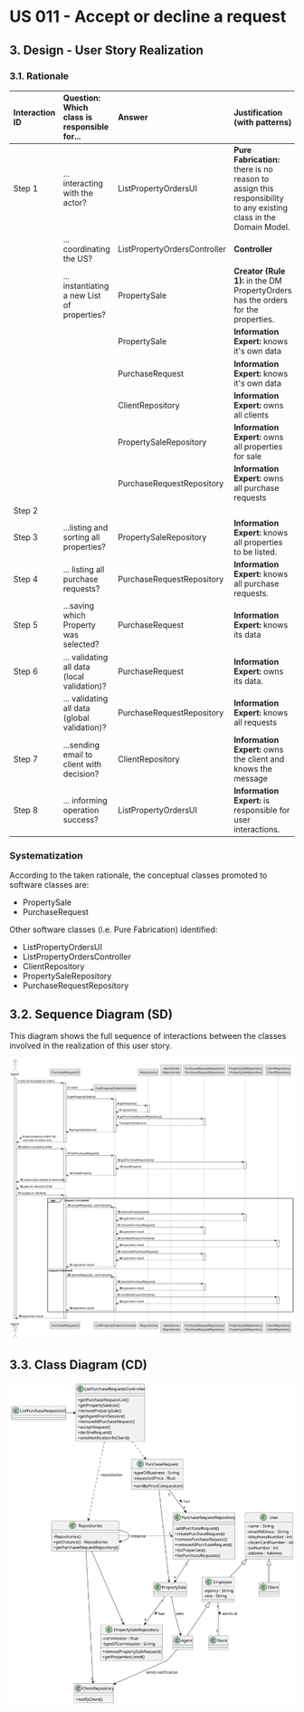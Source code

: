 # US 011 - Accept or decline a request 

## 3. Design - User Story Realization 

### 3.1. Rationale

| Interaction ID | Question: Which class is responsible for...   | Answer                       | Justification (with patterns)                                                                                     |
|:---------------|:----------------------------------------------|:-----------------------------|:------------------------------------------------------------------------------------------------------------------|
| Step 1  		     | 	... interacting with the actor?              | ListPropertyOrdersUI         | **Pure Fabrication:** there is no reason to assign this responsibility to any existing class in the Domain Model. |
| 			  		        | 	... coordinating the US?                     | ListPropertyOrdersController | **Controller**                                                                                                    |
| 			  		        | 	... instantiating a new List of properties?  | PropertySale                 | **Creator (Rule 1):** in the DM PropertyOrders has the orders for the properties.                                 |
|                |                                               | PropertySale                 | **Information Expert:** knows it's own data                                                                       |
|                |                                               | PurchaseRequest              | **Information Expert:** knows it's own data                                                                       |
|                |                                               | ClientRepository             | **Information Expert:** owns all clients                                                                          |
|                |                                               | PropertySaleRepository       | **Information Expert:** owns all properties for sale                                                              |
|                |                                               | PurchaseRequestRepository    | **Information Expert:** owns all purchase requests                                                                |                                                   |
| Step 2  		     | 							                                       |                              |                                                                                                                   |
| Step 3  		     | 	...listing and sorting all properties?       | PropertySaleRepository       | **Information Expert:** knows all properties to be listed.                                                        |
| Step 4         | ... listing all purchase requests?            | PurchaseRequestRepository    | **Information Expert:** knows all purchase requests.                                                              | 
| Step 5         | ...saving which Property was selected?        | PurchaseRequest              | **Information Expert:** knows its data                                                                            | 
| Step 6  		     | 	... validating all data (local validation)?  | PurchaseRequest              | **Information Expert:** owns its data.                                                                            | 
| 			  		        | 	... validating all data (global validation)? | PurchaseRequestRepository    | **Information Expert:** knows all requests                                                                        |
| Step 7         | ...sending email to client with decision?     | ClientRepository             | **Information Expert:** owns the client and knows the message                                                     |
| Step 8  		     | 	... informing operation success?             | ListPropertyOrdersUI         | **Information Expert:** is responsible for user interactions.                                                     | 

### Systematization ##

According to the taken rationale, the conceptual classes promoted to software classes are: 

 * PropertySale
 * PurchaseRequest

Other software classes (i.e. Pure Fabrication) identified: 

 * ListPropertyOrdersUI  
 * ListPropertyOrdersController
 * ClientRepository
 * PropertySaleRepository
 * PurchaseRequestRepository


## 3.2. Sequence Diagram (SD)

This diagram shows the full sequence of interactions between the classes involved in the realization of this user story.

![Sequence Diagram - Full](svg/us011-sequence-diagram-full.svg)


## 3.3. Class Diagram (CD)

![Class Diagram](svg/us011-class-diagram.svg)